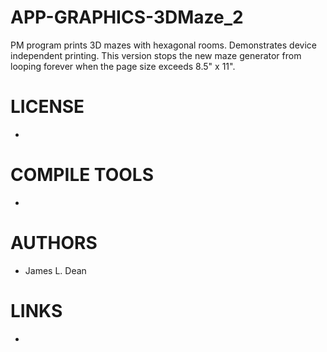 # APP-GRAPHICS-3DMaze_2
PM program prints 3D mazes with hexagonal rooms. Demonstrates device independent printing. This version stops the new maze generator from looping forever when the page size exceeds 8.5" x 11". 

LICENSE
===============
* 

COMPILE TOOLS
===============
* 
 
AUTHORS
===============
* James L. Dean

LINKS
===============
* 
